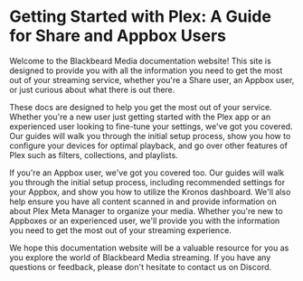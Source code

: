 # Getting Started with Plex: A Guide for Share and Appbox Users

Welcome to the Blackbeard Media documentation website! This site is designed to provide you with all the information you need to get the most out of your streaming service, whether you're a Share user, an Appbox user, or just curious about what there is out there.

These docs are designed to help you get the most out of your service. Whether you're a new user just getting started with the Plex app or an experienced user looking to fine-tune your settings, we've got you covered. Our guides will walk you through the initial setup process, show you how to configure your devices for optimal playback, and go over other features of Plex such as filters, collections, and playlists.

If you're an Appbox user, we've got you covered too. Our guides will walk you through the initial setup process, including recommended settings for your Appbox, and show you how to utilize the Kronos dashboard. We'll also help ensure you have all content scanned in and provide information on about Plex Meta Manager to organize your media. Whether you're new to Appboxes or an experienced user, we'll provide you with the information you need to get the most out of your streaming experience.

We hope this documentation website will be a valuable resource for you as you explore the world of Blackbeard Media streaming. If you have any questions or feedback, please don't hesitate to contact us on Discord.
